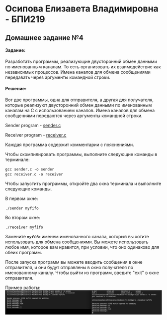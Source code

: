 # Осипова Елизавета Владимировна - БПИ219

## Домашнее задание №4

#### Задание: 
Разработать программы, реализующие двусторонний обмен данными по именованным каналам. То есть организовать их взаимодействие как независимых процессов. Имена каналов для обмена сообщениями передавать через аргументы командной строки.


#### Решение:

Вот две программы, одна для отправителя, а другая для получателя, которые реализуют двусторонний обмен данными по именованным каналам на C с использованием каналов. Имена каналов для обмена сообщениями передаются через аргументы командной строки.

Sender program - [sender.c](sender.c) <br>

Receiver program - [receiver.c](receiver.c)

Каждая программа содержит комментарии с пояснениями. 

Чтобы скомпилировать программы, выполните следующие команды в терминале:<br>

```
gcc sender.c -o sender
gcc receiver.c -o receiver
```

Чтобы запустить программы, откройте два окна терминала и выполните следующие команды.<br>

В первом окне:
```
./sender myfifo
```
Во втором окне:
```
./receiver myfifo
```

Замените <b>_`myfifo`_</b> именем именованного канала, который вы хотите использовать для обмена сообщениями. Вы можете использовать любое имя, которое вам нравится, при условии, что оно одинаково для обеих программ.

После запуска программ вы можете вводить сообщения в окне отправителя, и они будут отправлены в окно получателя по именованному каналу. Чтобы выйти из программ, введите "exit" в окне отправителя.

Пример работы:
![1.jpg](1.jpg)